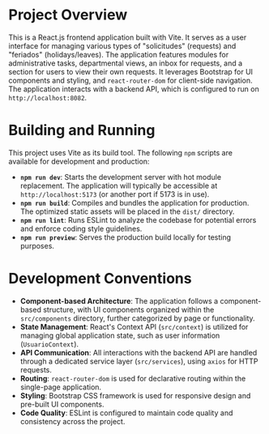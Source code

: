 # Project Overview

This is a React.js frontend application built with Vite. It serves as a user interface for managing various types of "solicitudes" (requests) and "feriados" (holidays/leaves). The application features modules for administrative tasks, departmental views, an inbox for requests, and a section for users to view their own requests. It leverages Bootstrap for UI components and styling, and `react-router-dom` for client-side navigation. The application interacts with a backend API, which is configured to run on `http://localhost:8082`.

# Building and Running

This project uses Vite as its build tool. The following `npm` scripts are available for development and production:

*   **`npm run dev`**: Starts the development server with hot module replacement. The application will typically be accessible at `http://localhost:5173` (or another port if 5173 is in use).
*   **`npm run build`**: Compiles and bundles the application for production. The optimized static assets will be placed in the `dist/` directory.
*   **`npm run lint`**: Runs ESLint to analyze the codebase for potential errors and enforce coding style guidelines.
*   **`npm run preview`**: Serves the production build locally for testing purposes.

# Development Conventions

*   **Component-based Architecture**: The application follows a component-based structure, with UI components organized within the `src/components` directory, further categorized by page or functionality.
*   **State Management**: React's Context API (`src/context`) is utilized for managing global application state, such as user information (`UsuarioContext`).
*   **API Communication**: All interactions with the backend API are handled through a dedicated service layer (`src/services`), using `axios` for HTTP requests.
*   **Routing**: `react-router-dom` is used for declarative routing within the single-page application.
*   **Styling**: Bootstrap CSS framework is used for responsive design and pre-built UI components.
*   **Code Quality**: ESLint is configured to maintain code quality and consistency across the project.
